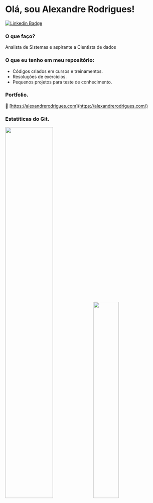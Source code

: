 # Olá, sou Alexandre Rodrigues!

[![Linkedin Badge](https://img.shields.io/badge/-LinkedIn-blue?style=flat-square&logo=Linkedin&logoColor=white&link=https://www.linkedin.com/in/alxrds/)](https://www.linkedin.com/in/alxrds/)



### O que faço?
Analista de Sistemas e aspirante a Cientista de dados



### O que eu tenho em meu repositório:

 - Códigos criados em cursos e treinamentos.
 - Resoluções de exercícios.
 - Pequenos projetos para teste de conhecimento.



### Portfolio.
:link: [https://alexandrerodrigues.com](https://alexandrerodrigues.com/)



### Estatíticas do Git.
<div>
 <img  width="55%" src="https://github-readme-stats.vercel.app/api?username=alxrds&show_icons=true&theme=tokyonight&include_all_commits=true&count_private=true"/>
 <img  width="40%" src="https://github-readme-stats.vercel.app/api/top-langs/?username=alxrds&layout=compact&langs_count=7&theme=tokyonight"/>
</div>

